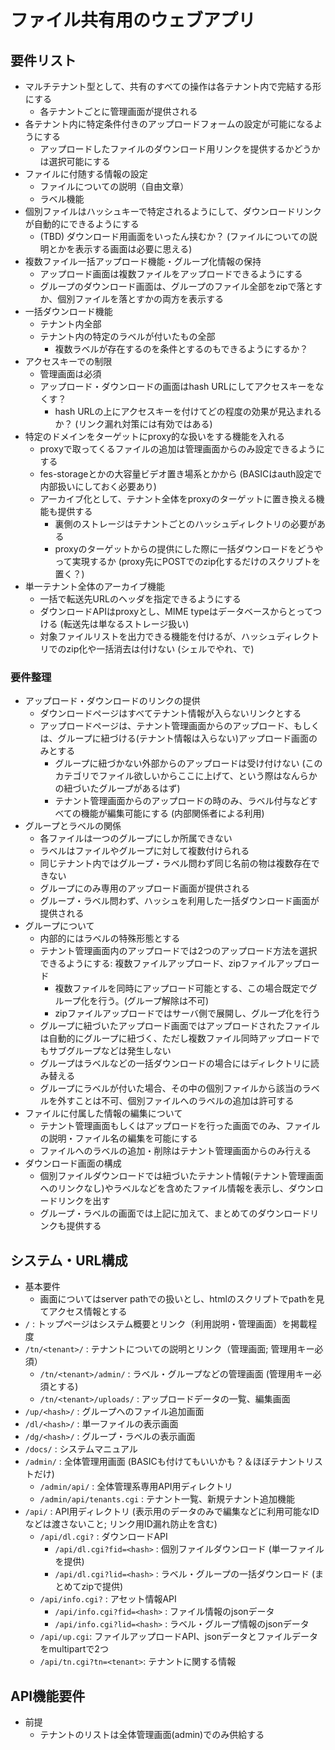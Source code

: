 # ファイル共有用のウェブアプリ

## 要件リスト

* マルチテナント型として、共有のすべての操作は各テナント内で完結する形にする
  * 各テナントごとに管理画面が提供される
* 各テナント内に特定条件付きのアップロードフォームの設定が可能になるようにする
  * アップロードしたファイルのダウンロード用リンクを提供するかどうかは選択可能にする
* ファイルに付随する情報の設定
  * ファイルについての説明（自由文章）
  * ラベル機能
* 個別ファイルはハッシュキーで特定されるようにして、ダウンロードリンクが自動的にできるようにする
  * (TBD) ダウンロード用画面をいったん挟むか？ (ファイルについての説明とかを表示する画面は必要に思える)
* 複数ファイル一括アップロード機能・グループ化情報の保持
  * アップロード画面は複数ファイルをアップロードできるようにする
  * グループのダウンロード画面は、グループのファイル全部をzipで落とすか、個別ファイルを落とすかの両方を表示する
* 一括ダウンロード機能
  * テナント内全部
  * テナント内の特定のラベルが付いたもの全部
    * 複数ラベルが存在するのを条件とするのもできるようにするか？
* アクセスキーでの制限
  * 管理画面は必須
  * アップロード・ダウンロードの画面はhash URLにしてアクセスキーをなくす？
    * hash URLの上にアクセスキーを付けてどの程度の効果が見込まれるか？ (リンク漏れ対策には有効ではある)
* 特定のドメインをターゲットにproxy的な扱いをする機能を入れる
  * proxyで取ってくるファイルの追加は管理画面からのみ設定できるようにする
  * fes-storageとかの大容量ビデオ置き場系とかから (BASICはauth設定で内部扱いにしておく必要あり)
  * アーカイブ化として、テナント全体をproxyのターゲットに置き換える機能も提供する
    * 裏側のストレージはテナントごとのハッシュディレクトリの必要がある
    * proxyのターゲットからの提供にした際に一括ダウンロードをどうやって実現するか (proxy先にPOSTでのzip化するだけのスクリプトを置く？)
* 単一テナント全体のアーカイブ機能
  * 一括で転送先URLのヘッダを指定できるようにする
  * ダウンロードAPIはproxyとし、MIME typeはデータベースからとってつける (転送先は単なるストレージ扱い)
  * 対象ファイルリストを出力できる機能を付けるが、ハッシュディレクトリでのzip化や一括消去は付けない (シェルでやれ、で)

### 要件整理

* アップロード・ダウンロードのリンクの提供
  * ダウンロードページはすべてテナント情報が入らないリンクとする
  * アップロードページは、テナント管理画面からのアップロード、もしくは、グループに紐づける(テナント情報は入らない)アップロード画面のみとする
    * グループに紐づかない外部からのアップロードは受け付けない (このカテゴリでファイル欲しいからここに上げて、という際はなんらかの紐づいたグループがあるはず)
    * テナント管理画面からのアップロードの時のみ、ラベル付与などすべての機能が編集可能にする (内部関係者による利用)
* グループとラベルの関係
  * 各ファイルは一つのグループにしか所属できない
  * ラベルはファイルやグループに対して複数付けられる
  * 同じテナント内ではグループ・ラベル問わず同じ名前の物は複数存在できない
  * グループにのみ専用のアップロード画面が提供される
  * グループ・ラベル問わず、ハッシュを利用した一括ダウンロード画面が提供される
* グループについて
  * 内部的にはラベルの特殊形態とする
  * テナント管理画面内のアップロードでは2つのアップロード方法を選択できるようにする: 複数ファイルアップロード、zipファイルアップロード
    * 複数ファイルを同時にアップロード可能とする、この場合既定でグループ化を行う。(グループ解除は不可)
    * zipファイルアップロードではサーバ側で展開し、グループ化を行う
  * グループに紐づいたアップロード画面ではアップロードされたファイルは自動的にグループに紐づく、ただし複数ファイル同時アップロードでもサブグループなどは発生しない
  * グループはラベルなどの一括ダウンロードの場合にはディレクトリに読み替える
  * グループにラベルが付いた場合、その中の個別ファイルから該当のラベルを外すことは不可、個別ファイルへのラベルの追加は許可する
* ファイルに付属した情報の編集について
  * テナント管理画面もしくはアップロードを行った画面でのみ、ファイルの説明・ファイル名の編集を可能にする
  * ファイルへのラベルの追加・削除はテナント管理画面からのみ行える
* ダウンロード画面の構成
  * 個別ファイルダウンロードでは紐づいたテナント情報(テナント管理画面へのリンクなし)やラベルなどを含めたファイル情報を表示し、ダウンロードリンクを出す
  * グループ・ラベルの画面では上記に加えて、まとめてのダウンロードリンクも提供する

## システム・URL構成

* 基本要件
  * 画面についてはserver pathでの扱いとし、htmlのスクリプトでpathを見てアクセス情報とする
* `/` : トップページはシステム概要とリンク（利用説明・管理画面）を掲載程度
* `/tn/<tenant>/` : テナントについての説明とリンク（管理画面; 管理用キー必須）
  * `/tn/<tenant>/admin/` : ラベル・グループなどの管理画面 (管理用キー必須とする)
  * `/tn/<tenant>/uploads/` : アップロードデータの一覧、編集画面
* `/up/<hash>/` : グループへのファイル追加画面
* `/dl/<hash>/` : 単一ファイルの表示画面
* `/dg/<hash>/` : グループ・ラベルの表示画面
* `/docs/` : システムマニュアル
* `/admin/` : 全体管理用画面 (BASICも付けてもいいかも？＆ほぼテナントリストだけ)
  * `/admin/api/` : 全体管理系専用API用ディレクトリ
  * `/admin/api/tenants.cgi` : テナント一覧、新規テナント追加機能
* `/api/` : API用ディレクトリ (表示用のデータのみで編集などに利用可能なIDなどは渡さないこと; リンク用ID漏れ防止を含む)
  * `/api/dl.cgi?` : ダウンロードAPI
    * `/api/dl.cgi?fid=<hash>` : 個別ファイルダウンロード (単一ファイルを提供)
    * `/api/dl.cgi?lid=<hash>` : ラベル・グループの一括ダウンロード (まとめてzipで提供)
  * `/api/info.cgi?` : アセット情報API
    * `/api/info.cgi?fid=<hash>` : ファイル情報のjsonデータ
    * `/api/info.cgi?lid=<hash>` : ラベル・グループ情報のjsonデータ
  * `/api/up.cgi`: ファイルアップロードAPI、jsonデータとファイルデータをmultipartで2つ
  * `/api/tn.cgi?tn=<tenant>`: テナントに関する情報


## API機能要件

* 前提
  * テナントのリストは全体管理画面(admin)でのみ供給する
